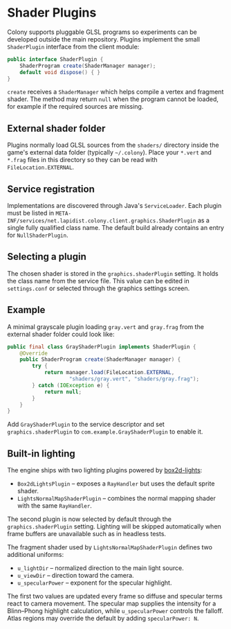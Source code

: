 # Shader Plugins

Colony supports pluggable GLSL programs so experiments can be developed
outside the main repository. Plugins implement the small
`ShaderPlugin` interface from the client module:

```java
public interface ShaderPlugin {
    ShaderProgram create(ShaderManager manager);
    default void dispose() { }
}
```

`create` receives a `ShaderManager` which helps compile a vertex and
fragment shader. The method may return `null` when the program cannot be
loaded, for example if the required sources are missing.

## External shader folder

Plugins normally load GLSL sources from the `shaders/` directory inside
the game's external data folder (typically `~/.colony`). Place your
`*.vert` and `*.frag` files in this directory so they can be read with
`FileLocation.EXTERNAL`.

## Service registration

Implementations are discovered through Java's `ServiceLoader`. Each
plugin must be listed in
`META-INF/services/net.lapidist.colony.client.graphics.ShaderPlugin` as
a single fully qualified class name. The default build already contains
an entry for `NullShaderPlugin`.

## Selecting a plugin

The chosen shader is stored in the `graphics.shaderPlugin` setting. It
holds the class name from the service file. This value can be edited in
`settings.conf` or selected through the graphics settings screen.

## Example

A minimal grayscale plugin loading `gray.vert` and `gray.frag` from the
external shader folder could look like:

```java
public final class GrayShaderPlugin implements ShaderPlugin {
    @Override
    public ShaderProgram create(ShaderManager manager) {
        try {
            return manager.load(FileLocation.EXTERNAL,
                    "shaders/gray.vert", "shaders/gray.frag");
        } catch (IOException e) {
            return null;
        }
    }
}
```

Add `GrayShaderPlugin` to the service descriptor and set
`graphics.shaderPlugin` to `com.example.GrayShaderPlugin` to enable it.

## Built-in lighting

The engine ships with two lighting plugins powered by
[box2d-lights](https://github.com/libgdx/box2dlights):

* `Box2dLightsPlugin` – exposes a `RayHandler` but uses the default sprite shader.
* `LightsNormalMapShaderPlugin` – combines the normal mapping shader with the same `RayHandler`.

The second plugin is now selected by default through the
`graphics.shaderPlugin` setting. Lighting will be skipped automatically when
frame buffers are unavailable such as in headless tests.

The fragment shader used by `LightsNormalMapShaderPlugin` defines two
additional uniforms:

* `u_lightDir` – normalized direction to the main light source.
* `u_viewDir` – direction toward the camera.
* `u_specularPower` – exponent for the specular highlight.

The first two values are updated every frame so diffuse and specular terms react
to camera movement. The specular map supplies the intensity for a Blinn–Phong
highlight calculation, while `u_specularPower` controls the falloff. Atlas
regions may override the default by adding `specularPower: N`.
